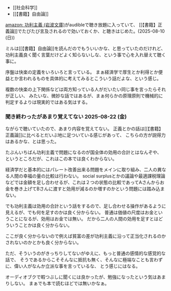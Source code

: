 - [[社会科学]]
- [[【書籍】自由論]]

[amazon: 功利主義 (岩波文庫)](https://amzn.to/4llBwOw)がaudibleで聴き放題に入っていて、
[[【書籍】正義論]]でたびたび言及されるので効いておくか、と聴きはじめた。(2025-08-10 (日))

ミルは[[【書籍】自由論]]を読んだのでもういいかな、と思っていたのだけれど、功利主義良く聞く言葉だけどよく知らないしな、という事で心を入れ替えて聴く事に。

序盤は快楽の定義をいろいろと言っている。
まぁ経済学で厚生とか利得とか便益とか言われるものを具体的に考えてみるとこういう話だよな、という感じ。

複数の快楽の上下関係などは両方知っている人がだいたい同じ事を言ったらそれが正しい、
みたいな、微妙な話ではあるが、まぁ何らかの原理原則で機械的に判定するよりは現実的ではある気はする。

### 聞き終わったがあまり覚えてない 2025-08-22 (金)

ながらで聴いていたので、あまり内容を覚えてない。
正義とかの話は[[【書籍】正義論]]に比べるとだいぶ地に足ついている感じがあって、
こちらの方が説得力はあるかな、とは思った。

たぶんいちばん功利主義で問題になるのが国全体の効用の合計とはなんぞや、
というところだが、これはこの本では良くわからない。

経済学だと基本的にはパレート改善出来る問題をメインに取り組み、二人の異なる人間の幸福の量の比較は行わない。
social surplusとかの議論や最適課税理論などでは金額を足し合わせるが、これは２つの状態の比較であってAさんからお金を巻き上げてBさんに渡すと効用が減るのか増すのかという問題には踏み込まない。

でも功利主義は効用の合計という話をするので、足し合わせる操作があるように見えるが、でも何を足すのかは良く分からない。
普通は価値の尺度はお金ということになるが、効用はお金では無い。
だから二人の人間の効用を足すとはどういうことかは良く分からない。

ここが良く分からないので例えば貧富の差が功利主義に沿って正当化されるのかされないのかとかも良く分からない。

ただ、そういうのがきっちりしてないがゆえに、もっと普通の感情的な感覚的な話で、
そうであるからこそそんなに抵抗も無く、そんなに極端なことも言わずに、偉い人がなんか立派な事を言っているな、
とう感じにはなる。

オーディオブクで暇つぶしに聞くには良かったが、勉強になったという気はあまりしない。
まぁでも本で読むほどでは無いかなぁ。